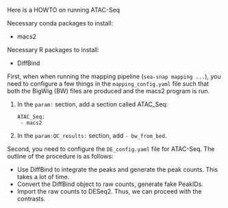 Here is a HOWTO on running ATAC-Seq

Necessary conda packages to install:

 - macs2

Necessary R packages to install:

 - DiffBind


First, when when running the mapping pipeline (`sea-snap mapping ...`), you
need to configure a few things in the `mapping_config.yaml` file such that
both the BigWig (BW) files are produced and the macs2 program is run.

 1. In the `param:` section, add a section called ATAC_Seq:

     ```
     ATAC_Seq:
      - macs2
     ```

 2. In the `param:QC_results:` section, add `- bw_from_bed`.

Second, you need to configure the `DE_config.yaml` file for ATAC-Seq. The
outline of the procedure is as follows:

 * Use DiffBind to integrate the peaks and generate the peak counts. This
   takes a lot of time.
 * Convert the DiffBind object to raw counts, generate fake PeakIDs.
 * Import the raw counts to DESeq2. Thus, we can proceed with the
   contrasts.
   
